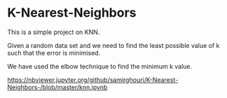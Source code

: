 # K-Nearest-Neighbors


This is a simple project on KNN.

Given a random data set and we need to find the least possible value of k such that the error is minimised.

We have used the elbow technique to find the minimum k value.

https://nbviewer.jupyter.org/github/samirghouri/K-Nearest-Neighbors-/blob/master/knn.ipynb
